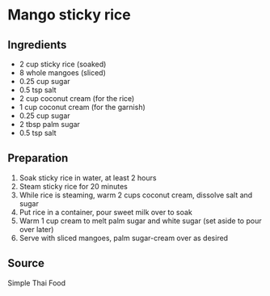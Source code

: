 # Mango sticky rice
## Ingredients
- 2 cup sticky rice (soaked)
- 8 whole mangoes (sliced)
- 0.25 cup sugar
- 0.5 tsp salt
- 2 cup coconut cream (for the rice)
- 1 cup coconut cream (for the garnish)
- 0.25 cup sugar
- 2 tbsp palm sugar
- 0.5 tsp salt
## Preparation
1. Soak sticky rice in water, at least 2 hours
2. Steam sticky rice for 20 minutes
3. While rice is steaming, warm 2 cups coconut cream, dissolve salt and sugar
4. Put rice in a container, pour sweet milk over to soak
5. Warm 1 cup cream to melt palm sugar and white sugar (set aside to pour over later)
6. Serve with sliced mangoes, palm sugar-cream over as desired
## Source
Simple Thai Food